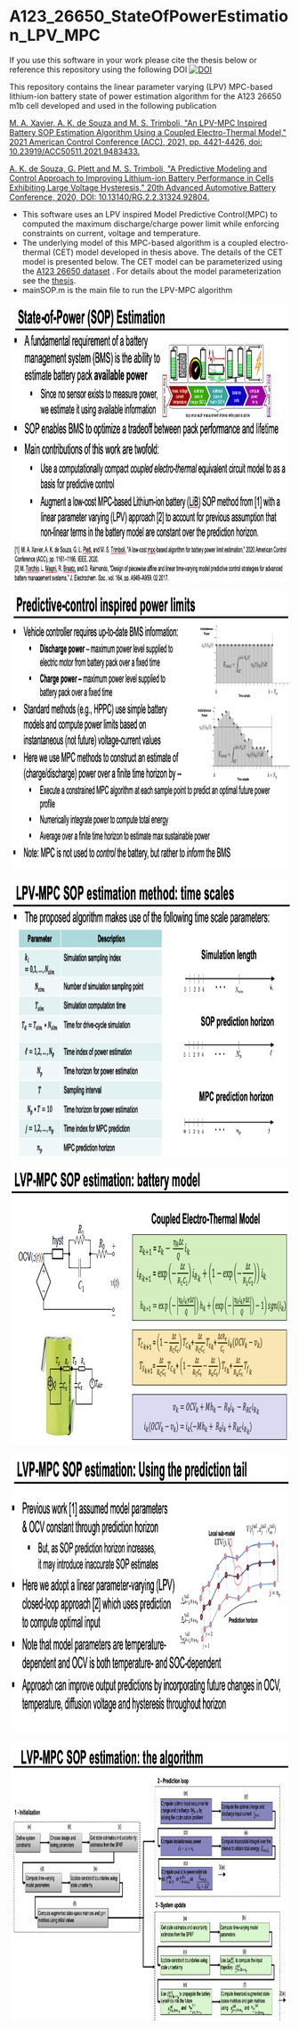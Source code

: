 # A123_26650_StateOfPowerEstimation_LPV_MPC

If you use this software in your work please cite the thesis below or reference this repository using the following DOI
<a href="https://zenodo.org/badge/latestdoi/409797545"><img src="https://zenodo.org/badge/409797545.svg" alt="DOI"></a>

This repository contains the linear parameter varying (LPV) MPC-based lithium-ion battery state of power estimation algorithm for the A123 26650 m1b cell developed and used in the following publication

<a href="https://ieeexplore.ieee.org/document/9483433">M. A. Xavier, A. K. de Souza and M. S. Trimboli, "An LPV-MPC Inspired Battery SOP Estimation Algorithm Using a Coupled Electro-Thermal Model," 2021 American Control Conference (ACC), 2021, pp. 4421-4426, doi: 10.23919/ACC50511.2021.9483433.</a>

<a href="https://www.researchgate.net/publication/345630376_A_Predictive_Modeling_and_Control_Approach_to_Improving_Lithium-ion_Battery_Performance_in_Cells_Exhibiting_Large_Voltage_Hysteresis?channel=doi&linkId=5fa96cbc458515157bf7485d&showFulltext=true">A. K. de Souza, G. Plett and M. S. Trimboli, "A Predictive Modeling and Control Approach to Improving Lithium-ion Battery Performance in Cells Exhibiting Large Voltage Hysteresis," 20th Advanced Automotive Battery Conference, 2020, DOI: 10.13140/RG.2.2.31324.92804.</a>

- This software uses an LPV inspired Model Predictive Control(MPC) to computed the maximum discharge/charge power limit while enforcing constraints on current, voltage and temperature. 
- The underlying model of this MPC-based algorithm is a coupled electro-thermal (CET) model developed in thesis above. The details of the CET model is presented below. The CET model can be parameterized using the <a href="https://data.mendeley.com/datasets/p8kf893yv3/1">A123 26650 dataset</a> . For details about the model parameterization see the <a href="https://mountainscholar.org/handle/10976/167269">thesis</a>.<br/>
- mainSOP.m is the main file to run the LPV-MPC algorithm


<p align="center">
 <a href="https://github.com/aloisiohks/A123_26650_StateOfPowerEstimation_LPV_MPC/blob/main/slides/Snip1.png"><img src="https://github.com/aloisiohks/A123_26650_StateOfPowerEstimation_LPV_MPC/blob/main/slides/Snip1.png" width="900" height="500"/></a>
</p>

<p align="center">
 <a href="https://github.com/aloisiohks/A123_26650_StateOfPowerEstimation_LPV_MPC/blob/main/slides/Snip2.png"><img src="https://github.com/aloisiohks/A123_26650_StateOfPowerEstimation_LPV_MPC/blob/main/slides/Snip2.png" width="900" height="500"/></a>
</p>

<p align="center">
 <a href="https://github.com/aloisiohks/A123_26650_StateOfPowerEstimation_LPV_MPC/blob/main/slides/Snip3.png"><img src="https://github.com/aloisiohks/A123_26650_StateOfPowerEstimation_LPV_MPC/blob/main/slides/Snip3.png" width="900" height="500"/></a>
</p>

<p align="center">
 <a href="https://github.com/aloisiohks/A123_26650_StateOfPowerEstimation_LPV_MPC/blob/main/slides/Snip4.png"><img src="https://github.com/aloisiohks/A123_26650_StateOfPowerEstimation_LPV_MPC/blob/main/slides/Snip4.png" width="900" height="500"/></a>
</p>

<p align="center">
 <a href="https://github.com/aloisiohks/A123_26650_StateOfPowerEstimation_LPV_MPC/blob/main/slides/Snip5.png"><img src="https://github.com/aloisiohks/A123_26650_StateOfPowerEstimation_LPV_MPC/blob/main/slides/Snip5.png" width="900" height="500"/></a>
</p>

<p align="center">
 <a href="https://github.com/aloisiohks/A123_26650_StateOfPowerEstimation_LPV_MPC/blob/main/slides/Snip6.png"><img src="https://github.com/aloisiohks/A123_26650_StateOfPowerEstimation_LPV_MPC/blob/main/slides/Snip6.png" width="900" height="500"/></a>
</p>


